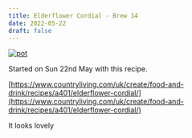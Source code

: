 ```yaml
---
title: Elderflower Cordial - Brew 14 
date: 2022-05-22
draft: false 
---
```


[![pot](/images/2022-05-22/1.jpg "mash")](/images/2022-05-22/1.jpg)

Started on Sun 22nd May with this recipe.

[https://www.countryliving.com/uk/create/food-and-drink/recipes/a401/elderflower-cordial/](https://www.countryliving.com/uk/create/food-and-drink/recipes/a401/elderflower-cordial/)

It looks lovely



